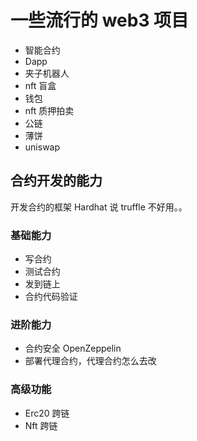 # 一些流行的 web3 项目

- 智能合约
- Dapp
- 夹子机器人
- nft 盲盒
- 钱包
- nft 质押拍卖
- 公链
- 薄饼
- uniswap

## 合约开发的能力

开发合约的框架 Hardhat 说 truffle 不好用。。

### 基础能力

- 写合约
- 测试合约
- 发到链上
- 合约代码验证

### 进阶能力

- 合约安全 OpenZeppelin
- 部署代理合约，代理合约怎么去改

### 高级功能

- Erc20 跨链
- Nft 跨链
